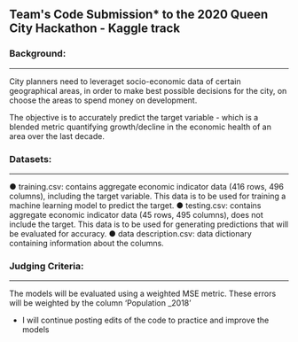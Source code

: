 ## Team's Code Submission* to the 2020 Queen City Hackathon - Kaggle track



### Background:
---
City planners need to leveraget socio-economic data of certain geographical areas, in order to make best possible decisions for the city, on choose the areas to spend money on development.

The objective is to accurately predict the target variable - which is a blended metric quantifying growth/decline in the economic health of an area over the last decade.


### Datasets:
---
● training.csv: contains aggregate economic indicator data (416 rows, 496 columns), including the target variable. This data is to be used for training a machine learning model to predict the target. 
● testing.csv: contains aggregate economic indicator data (45 rows, 495 columns), ​does not​ include the target. This data is to be used for generating predictions that will be evaluated for accuracy. 
● data description.csv: data dictionary containing information about the columns. 


### Judging Criteria:
---
The models will be evaluated using a weighted MSE metric.  These errors will be weighted by the column ‘Population _2018’







* I will continue posting edits of the code to practice and improve the models